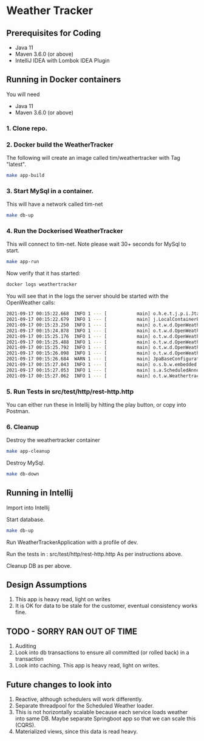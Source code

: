 # Weather Tracker

## Prerequisites for Coding

- Java 11
- Maven 3.6.0 (or above)
- IntelliJ IDEA with Lombok IDEA Plugin

## Running in Docker containers

You will need 
- Java 11
- Maven 3.6.0 (or above)

### 1. Clone repo.


### 2. Docker build the WeatherTracker
The following will create an image called tim/weathertracker with Tag "latest".

```bash
make app-build
```

### 3. Start MySql in a container.
This will have a network called tim-net
```bash
make db-up
```

### 4. Run the Dockerised WeatherTracker
This will connect to tim-net. Note please wait 30+ seconds for MySql to start.
```bash
make app-run
```

Now verify that it has started:
```bash
docker logs weathertracker
```

You will see that in the logs the server should be started with the OpenWeather calls:
```bash
2021-09-17 00:15:22.668  INFO 1 --- [           main] o.h.e.t.j.p.i.JtaPlatformInitiator       : HHH000490: Using JtaPlatform implementation: [org.hibernate.engine.transaction.jta.platform.internal.NoJtaPlatform]
2021-09-17 00:15:22.679  INFO 1 --- [           main] j.LocalContainerEntityManagerFactoryBean : Initialized JPA EntityManagerFactory for persistence unit 'default'
2021-09-17 00:15:23.250  INFO 1 --- [           main] o.t.w.d.OpenWeatherClientImpl            : OpenWeatherUri https://api.openweathermap.org/data/2.5/weather?APPID=2a5fb3ca31cc264d05fa69eeadd72ef8&q=SYDNEY,AU&units=metric
2021-09-17 00:15:24.878  INFO 1 --- [           main] o.t.w.d.OpenWeatherClientImpl            : OpenWeatherUri https://api.openweathermap.org/data/2.5/weather?APPID=2a5fb3ca31cc264d05fa69eeadd72ef8&q=BRISBANE,AU&units=metric
2021-09-17 00:15:25.176  INFO 1 --- [           main] o.t.w.d.OpenWeatherClientImpl            : OpenWeatherUri https://api.openweathermap.org/data/2.5/weather?APPID=2a5fb3ca31cc264d05fa69eeadd72ef8&q=ADELAIDE,AU&units=metric
2021-09-17 00:15:25.488  INFO 1 --- [           main] o.t.w.d.OpenWeatherClientImpl            : OpenWeatherUri https://api.openweathermap.org/data/2.5/weather?APPID=2a5fb3ca31cc264d05fa69eeadd72ef8&q=CANBERRA,AU&units=metric
2021-09-17 00:15:25.792  INFO 1 --- [           main] o.t.w.d.OpenWeatherClientImpl            : OpenWeatherUri https://api.openweathermap.org/data/2.5/weather?APPID=2a5fb3ca31cc264d05fa69eeadd72ef8&q=PERTH,AU&units=metric
2021-09-17 00:15:26.098  INFO 1 --- [           main] o.t.w.d.OpenWeatherClientImpl            : OpenWeatherUri https://api.openweathermap.org/data/2.5/weather?APPID=2a5fb3ca31cc264d05fa69eeadd72ef8&q=DARWIN,AU&units=metric
2021-09-17 00:15:26.684  WARN 1 --- [           main] JpaBaseConfiguration$JpaWebConfiguration : spring.jpa.open-in-view is enabled by default. Therefore, database queries may be performed during view rendering. Explicitly configure spring.jpa.open-in-view to disable this warning
2021-09-17 00:15:27.043  INFO 1 --- [           main] o.s.b.w.embedded.tomcat.TomcatWebServer  : Tomcat started on port(s): 8080 (http) with context path '/weather'
2021-09-17 00:15:27.053  INFO 1 --- [           main] s.a.ScheduledAnnotationBeanPostProcessor : No TaskScheduler/ScheduledExecutorService bean found for scheduled processing
2021-09-17 00:15:27.062  INFO 1 --- [           main] o.t.w.WeathertrackerApplication          : Started WeathertrackerApplication in 9.994 seconds (JVM running for 10.707)
```



### 5. Run Tests in src/test/http/rest-http.http
You can either run these in Intellij by hitting the play button, or copy into Postman.


### 6. Cleanup

Destroy the weathertracker container
```bash
make app-cleanup
```

Destroy MySql.

```bash
make db-down
```

## Running in Intellij
Import into Intellij

Start database.
```bash
make db-up
```
Run WeatherTrackerApplication with a profile of dev.

Run the tests in : src/test/http/rest-http.http
As per instructions above.

Cleanup DB as per above.


## Design Assumptions 
1. This app is heavy read, light on writes
2. It is OK for data to be stale for the customer, eventual consistency works fine.

## TODO - SORRY RAN OUT OF TIME
1. Auditing
2. Look into db transactions to ensure all committed (or rolled back) in a transaction
3. Look into caching. This app is heavy read, light on writes. 

## Future changes to look into
1. Reactive, although schedulers will work differently.
2. Separate threadpool for the Scheduled Weather loader. 
3. This is not horizontally scalable because each service loads weather into same DB. Maybe separate Springboot app so that we can scale this (CQRS).
4. Materialized views, since this data is read heavy.
